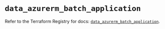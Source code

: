 # `data_azurerm_batch_application`

Refer to the Terraform Registry for docs: [`data_azurerm_batch_application`](https://registry.terraform.io/providers/hashicorp/azurerm/4.6.0/docs/data-sources/batch_application).
